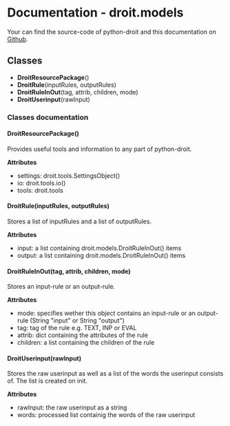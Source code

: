 # Documentation - droit.models
Your can find the source-code of python-droit and this documentation on [Github](https://github.com/jaybeejs/python-droit).


## Classes
- **DroitResourcePackage**()
- **DroitRule**(inputRules, outputRules)
- **DroitRuleInOut**(tag, attrib, children, mode)
- **DroitUserinput**(rawInput)

### Classes documentation
#### DroitResourcePackage()
Provides useful tools and information to any part of python-droit.

**Attributes**

- settings: droit.tools.SettingsObject()
- io: droit.tools.io()
- tools: droit.tools

#### DroitRule(inputRules, outputRules)
Stores a list of inputRules and a list of outputRules.

**Attributes**

- input: a list containing droit.models.DroitRuleInOut() items
- output: a list containing droit.models.DroitRuleInOut() items

#### DroitRuleInOut(tag, attrib, children, mode)
Stores an input-rule or an output-rule.

**Attributes**

- mode: specifies wether this object contains an input-rule or an output-rule (String "input" or String "output")
- tag: tag of the rule e.g. TEXT, INP or EVAL
- attrib: dict containing the attributes of the rule
- children: a list containing the children of the rule

#### DroitUserinput(rawInput)
Stores the raw userinput as well as a list of the words the userinput consists of. The list is created on init.

**Attributes**

- rawInput: the raw userinput as a string
- words: processed list containig the words of the raw userinput